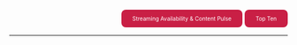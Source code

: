 <p align="right">
<a href="sa-schemas.md" style="display: inline-block; padding: 10px 20px; color: white; background-color: #c91f45; border-radius: 8px; text-decoration: none; font-size: 10px">Streaming Availability & Content Pulse</a>
<a href="top-ten-schemas.md" style="display: inline-block; padding: 10px 20px; color: white; background-color: #c91f45; border-radius: 8px; text-decoration: none; font-size: 10px">Top Ten</a>
</p>

---
